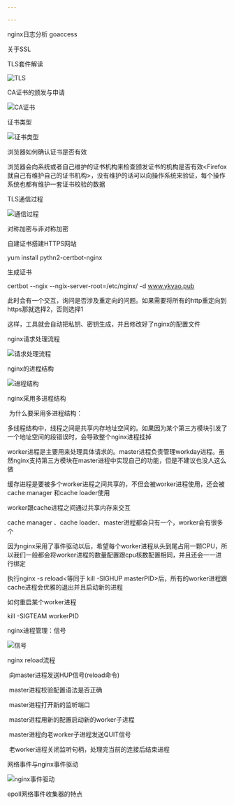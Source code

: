```yaml
---

---
```


nginx日志分析  goaccess

关于SSL

TLS套件解读

![TLS](E:\github\Note\Nginx\Image\TLS.png)

CA证书的颁发与申请

![CA证书](E:\github\Note\Nginx\Image\CA证书.png)

证书类型

![证书类型](E:\github\Note\Nginx\Image\证书类型.png)

浏览器如何确认证书是否有效

​	浏览器会向系统或者自己维护的证书机构来检查颁发证书的机构是否有效<Firefox就自己有维护自己的证书机构>，没有维护的话可以向操作系统来验证，每个操作系统也都有维护一套证书校验的数据

TLS通信过程

![通信过程](E:\github\Note\Nginx\Image\通信过程.png)

对称加密与非对称加密

自建证书搭建HTTPS网站

yum install pythn2-certbot-nginx

生成证书

certbot --ngix --ngix-server-root=/etc/nginx/ -d  www.ykyao.pub

此时会有一个交互，询问是否涉及重定向的问题。如果需要将所有的http重定向到https那就选择2，否则选择1

这样，工具就会自动把私钥、密钥生成，并且修改好了nginx的配置文件

nginx请求处理流程

![请求处理流程](E:\github\Note\Nginx\Image\请求处理流程.png)

nginx的进程结构

![进程结构](E:\github\Note\Nginx\Image\进程结构.png)

nginx采用多进程结构

​	为什么要采用多进程结构：

​		多线程结构中，线程之间是共享内存地址空间的。如果因为某个第三方模块引发了一个地址空间的段错误时，会导致整个nginx进程挂掉

worker进程是主要用来处理具体请求的。master进程负责管理workday进程。虽然nginx支持第三方模块在master进程中实现自己的功能，但是不建议也没人这么做

缓存进程是要被多个worker进程之间共享的，不但会被worker进程使用，还会被cache manager 和cache loader使用

worker跟cache进程之间通过共享内存来交互

cache manager 、cache loader、master进程都会只有一个，worker会有很多个

因为nginx采用了事件驱动以后，希望每个worker进程从头到尾占用一颗CPU，所以我们一般都会将worker进程的数量配置跟cpu核数配置相同，并且还会一一进行绑定

执行nginx -s reload<等同于 kill -SIGHUP masterPID>后，所有的worker进程跟cache进程会优雅的退出并且启动新的进程

如何重启某个worker进程

kill -SIGTEAM  workerPID

nginx进程管理：信号

![信号](E:\github\Note\Nginx\Image\信号.png)

nginx reload流程

​	向master进程发送HUP信号(reload命令)

​	master进程校验配置语法是否正确

​	master进程打开新的监听端口

​	master进程用新的配置启动新的worker子进程

​	master进程向老worker子进程发送QUIT信号

​	老worker进程关闭监听句柄，处理完当前的连接后结束进程

网络事件与nginx事件驱动

![nginx事件驱动](E:\github\Note\Nginx\Image\nginx事件驱动.png)

epoll网络事件收集器的特点

